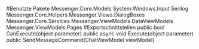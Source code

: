 #Benutzte Pakete
Messenger.Core.Models
System.Windows.Input
Serilog
Messenger.Core.Helpers
Messenger.Views.DialogBoxes
Messenger.Core.Services
Messenger.ViewModels.DataViewModels
Messenger.ViewModels.Pages
#Exportschnittstellen
public bool CanExecute(object parameter)
public async void Execute(object parameter)
public SendMessageCommand(ChatViewModel viewModel)
